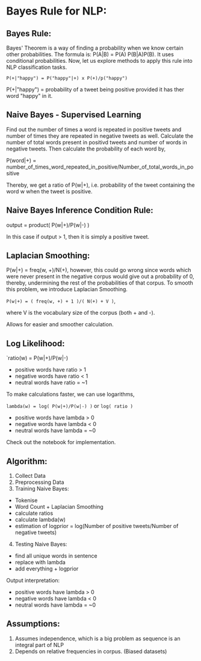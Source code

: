 # Bayes Rule for NLP:

## Bayes Rule:
Bayes' Theorem is a way of finding a probability when we know certain other probabilities. The formula is: P(A|B) = P(A) P(B|A)P(B).
It uses conditional probabilities.
Now, let us explore methods to apply this rule into NLP classification tasks.

`P(+|"happy") = P("happy"|+) x P(+)/p("happy")`

P(+|"happy") = probability of a tweet being positive provided it has ther word "happy" in it.

## Naive Bayes - Supervised Learning
Find out the number of times a word is repeated in positive tweets and number of times they are repeated in negative tweets as well.
Calculate the number of total words present in positivd tweets and number of words in negative tweets. Then calculate the probability of each word by,

P(word|+) = number_of_times_word_repeated_in_positive/Number_of_total_words_in_positive

Thereby, we get a ratio of P(w|+), i.e. probability of the tweet containing the word w when the tweet is positive.

## Naive Bayes Inference Condition Rule:
output = product( P(w|+)/P(w|-) )

In this case if output > 1, then it is simply a positive tweet.

## Laplacian Smoothing:

P(w|+) = freq(w, +)/N(+), however, this could go wrong since words which were never present in the negative corpus would give out a probability of 0, thereby, undermining the rest of the probabilities of that corpus.
To smooth this problem, we introduce Laplacian Smoothing.

`P(w|+) = ( freq(w, +) + 1 )/( N(+) + V )`,

where V is the vocabulary size of the corpus (both + and -).

Allows for easier and smoother calculation.

## Log Likelihood:

`ratio(w) = P(w|+)/P(w|-)

* positive words have ratio > 1
* negative words have ratio < 1
* neutral words have ratio = ~1

To make calculations faster, we can use logarithms,

`lambda(w) = log( P(w|+)/P(w|-) )` or `log( ratio )`

* positive words have lambda > 0
* negative words have lambda < 0
* neutral words have lambda = ~0

Check out the notebook for implementation.

## Algorithm:

1. Collect Data
2. Preprocessing Data
3. Training Naive Bayes:
* Tokenise
* Word Count + Laplacian Smoothing
* calculate ratios
* calculate lambda(w)
* estimation of logprior = log(Number of positive tweets/Number of negative tweets)
4. Testing Naive Bayes:
* find all unique words in sentence
* replace with lambda
* add everything + logprior

Output interpretation:

* positive words have lambda > 0
* negative words have lambda < 0
* neutral words have lambda = ~0

## Assumptions:

1. Assumes independence, which is a big problem as sequence is an integral part of NLP
2. Depends on relative frequencies in corpus. (Biased datasets)